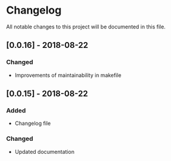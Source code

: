 # Changelog
All notable changes to this project will be documented in this file.

## [0.0.16] - 2018-08-22

### Changed

- Improvements of maintainability in makefile

## [0.0.15] - 2018-08-22

### Added

- Changelog file

### Changed

- Updated documentation